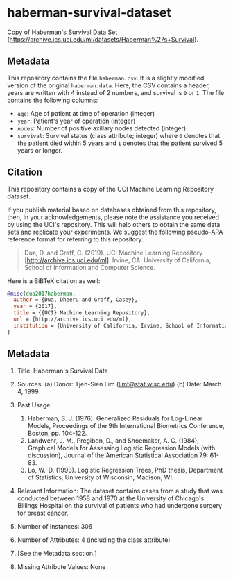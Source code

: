 # haberman-survival-dataset

Copy of Haberman's Survival Data Set (<https://archive.ics.uci.edu/ml/datasets/Haberman%27s+Survival>).

## Metadata

This repository contains the file `haberman.csv`.
It is a slightly modified version of the original `haberman.data`.
Here, the CSV contains a header, years are written with 4 instead of 2 numbers, and survival is `0` or `1`.
The file contains the following columns:

- `age`: Age of patient at time of operation (integer)
- `year`: Patient's year of operation (integer)
- `nodes`: Number of positive axillary nodes detected (integer)
- `survival`: Survival status (class attribute; integer) where `0` denotes that the patient died within 5 years and `1` denotes that the patient survived 5 years or longer.

## Citation

This repository contains a copy of the UCI Machine Learning Repository dataset.

If you publish material based on databases obtained from this repository, then, in your acknowledgements, please note the assistance you received by using the UCI's repository.
This will help others to obtain the same data sets and replicate your experiments.
We suggest the following pseudo-APA reference format for referring to this repository:

> Dua, D. and Graff, C. (2019).
> UCI Machine Learning Repository [http://archive.ics.uci.edu/ml].
> Irvine, CA: University of California, School of Information and Computer Science.

Here is a BiBTeX citation as well:

```bibtex
@misc{dua2017haberman,
  author = {Dua, Dheeru and Graff, Casey},
  year = {2017},
  title = {{UCI} Machine Learning Repository},
  url = {http://archive.ics.uci.edu/ml},
  institution = {University of California, Irvine, School of Information and Computer Sciences}
}
```

## Metadata

1. Title: Haberman's Survival Data

2. Sources:
   (a) Donor:   Tjen-Sien Lim (limt@stat.wisc.edu)
   (b) Date:    March 4, 1999

3. Past Usage:
   1. Haberman, S. J. (1976). Generalized Residuals for Log-Linear
      Models, Proceedings of the 9th International Biometrics
      Conference, Boston, pp. 104-122.
   2. Landwehr, J. M., Pregibon, D., and Shoemaker, A. C. (1984),
      Graphical Models for Assessing Logistic Regression Models (with
      discussion), Journal of the American Statistical Association 79:
      61-83.
   3. Lo, W.-D. (1993). Logistic Regression Trees, PhD thesis,
      Department of Statistics, University of Wisconsin, Madison, WI.

4. Relevant Information:
   The dataset contains cases from a study that was conducted between
   1958 and 1970 at the University of Chicago's Billings Hospital on
   the survival of patients who had undergone surgery for breast
   cancer.

5. Number of Instances: 306

6. Number of Attributes: 4 (including the class attribute)

7. [See the Metadata section.]

8. Missing Attribute Values: None

